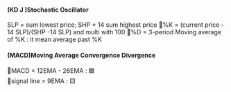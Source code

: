#### (KD J )Stochastic Oscillator
SLP = sum lowest price;
SHP = 14 sum highest price
🔨%K = (current price - 14 SLP)/(SHP -14 SLP) and multi with 100
🔨%D = 3-period Moving average of %K : it mean average past %K
#### (MACD)Moving Average Convergence Divergence
🔨MACD = 12EMA - 26EMA : 🟦  
🔨signal line = 9EMA : 🟨
